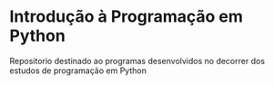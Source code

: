 # Introdução à Programação em Python

Repositorio destinado ao programas desenvolvidos no decorrer dos estudos de programação em Python
